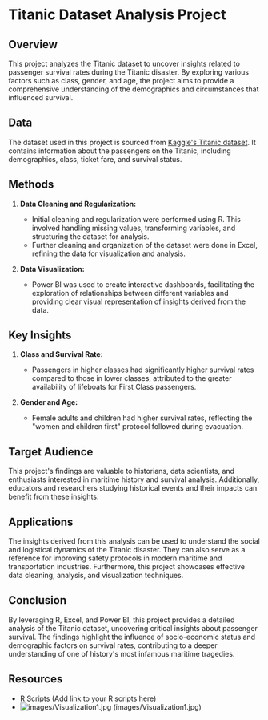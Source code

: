 # Titanic Dataset Analysis Project

## Overview

This project analyzes the Titanic dataset to uncover insights related to passenger survival rates during the Titanic disaster. By exploring various factors such as class, gender, and age, the project aims to provide a comprehensive understanding of the demographics and circumstances that influenced survival.

## Data

The dataset used in this project is sourced from [Kaggle's Titanic dataset](https://www.kaggle.com/c/titanic/data). It contains information about the passengers on the Titanic, including demographics, class, ticket fare, and survival status.

## Methods

1. **Data Cleaning and Regularization:**
   - Initial cleaning and regularization were performed using R. This involved handling missing values, transforming variables, and structuring the dataset for analysis.
   - Further cleaning and organization of the dataset were done in Excel, refining the data for visualization and analysis.

2. **Data Visualization:**
   - Power BI was used to create interactive dashboards, facilitating the exploration of relationships between different variables and providing clear visual representation of insights derived from the data.

## Key Insights

1. **Class and Survival Rate:**
   - Passengers in higher classes had significantly higher survival rates compared to those in lower classes, attributed to the greater availability of lifeboats for First Class passengers.
  
2. **Gender and Age:**
   - Female adults and children had higher survival rates, reflecting the "women and children first" protocol followed during evacuation.

## Target Audience

This project's findings are valuable to historians, data scientists, and enthusiasts interested in maritime history and survival analysis. Additionally, educators and researchers studying historical events and their impacts can benefit from these insights.

## Applications

The insights derived from this analysis can be used to understand the social and logistical dynamics of the Titanic disaster. They can also serve as a reference for improving safety protocols in modern maritime and transportation industries. Furthermore, this project showcases effective data cleaning, analysis, and visualization techniques.

## Conclusion

By leveraging R, Excel, and Power BI, this project provides a detailed analysis of the Titanic dataset, uncovering critical insights about passenger survival. The findings highlight the influence of socio-economic status and demographic factors on survival rates, contributing to a deeper understanding of one of history's most infamous maritime tragedies.

## Resources

- [R Scripts](#) (Add link to your R scripts here)
- ![images/Visualization1.jpg]([#images/Visualization1.jpg](https://github.com/maverickOA/maverickOA.github.io/blob/f68048edd63f884f52afa4417ea5629db1e9a4a3/images/Visualization1.jpg)) (images/Visualization1.jpg)
  
